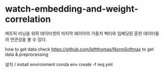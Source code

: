 # watch-embedding-and-weight-correlation
메트릭 러닝을 위하 데이터셋의 마지막 레이어의 가중치 벡터와 임베딩된 훈련 데이터들의 연관성을 볼 수 있다.

how to get data 
check https://github.com/leftthomas/NormSoftmax to get data & preprocessing

설치 / install environment
conda env create -f req.yml
